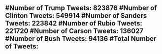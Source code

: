 #Number of Trump Tweets: 823876
#Number of Clinton Tweets: 549914
#Number of Sanders Tweets: 223842
#Number of Rubio Tweets: 221720
#Number of Carson Tweets: 136027
#Number of Bush Tweets: 94136
#Total Number of Tweets:  
---
